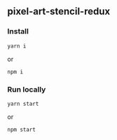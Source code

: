 ## pixel-art-stencil-redux

### Install

```
yarn i
```

or


```
npm i
```

### Run locally

```
yarn start
```

or

```
npm start
```